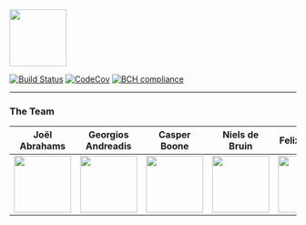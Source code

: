 <img src="https://user-images.githubusercontent.com/13442533/27609521-56dada4c-5b8b-11e7-8338-27143a5d5fa7.png" height="100" />

[![Build Status](https://travis-ci.com/nielsdebruin/dna.svg?token=MPR2aq1yzRi2MdAzgtdk&branch=master)](https://travis-ci.com/nielsdebruin/dna)
[![CodeCov](https://codecov.io/gh/nielsdebruin/dna/branch/master/graph/badge.svg?token=iCcqwI3I98)](https://codecov.io/gh/nielsdebruin/dna)
[![BCH compliance](https://bettercodehub.com/edge/badge/nielsdebruin/dna?branch=master&token=95b47497eb4af3db1ab364616541452aca570936)](https://bettercodehub.com/)

---

### The Team
| Joël Abrahams | Georgios Andreadis | Casper Boone | Niels de Bruin | Felix Dekker |
| --- | --- | --- | --- | --- |
| <img src="https://scontent-ams3-1.xx.fbcdn.net/v/t1.0-9/1453262_4661677557548_4145955342984378850_n.jpg?oh=6f93338e5bb4fceee1c4d08831c0d28c&oe=59897D72" height="100" /> | <img src="https://avatars3.githubusercontent.com/u/5272244?v=3&s=460" height="100" /> | <img src="https://pbs.twimg.com/profile_images/860244689773092864/NpLUw-c_.jpg" height="100" /> | <img src="http://i.imgur.com/ED7Zc1j.png" height="100" /> |  <img src="http://i.imgur.com/jLduqqW.png" height="100" /> |
